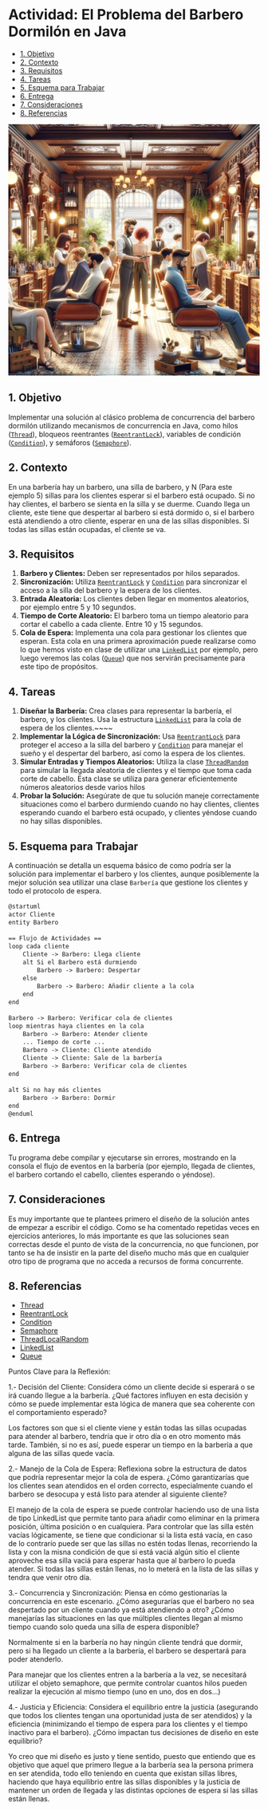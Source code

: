 # Actividad: El Problema del Barbero Dormilón en Java

* [1. Objetivo](#1-objetivo)
* [2. Contexto](#2-contexto)
* [3. Requisitos](#3-requisitos)
* [4. Tareas](#4-tareas)
* [5. Esquema para Trabajar](#5-esquema-para-trabajar)
* [6. Entrega](#6-entrega)
* [7. Consideraciones](#7-consideraciones)
* [8. Referencias](#8-referencias)

![El Barbero Durmiente](md_media/Barbero.webp)

## 1. Objetivo

Implementar una solución al clásico problema de concurrencia del barbero dormilón utilizando mecanismos de concurrencia en Java, como hilos ([`Thread`][Thread]), bloqueos reentrantes ([`ReentrantLock`][ReentrantLock]), variables de condición ([`Condition`][Condition]), y semáforos ([`Semaphore`][Semaphore]).

## 2. Contexto

En una barbería hay un barbero, una silla de barbero, y N (Para este ejemplo 5) sillas para los clientes esperar si el barbero está ocupado. Si no hay clientes, el barbero se sienta en la silla y se duerme. Cuando llega un cliente, este tiene que despertar al barbero si está dormido o, si el barbero está atendiendo a otro cliente, esperar en una de las sillas disponibles. Si todas las sillas están ocupadas, el cliente se va.

## 3. Requisitos

1. **Barbero y Clientes:** Deben ser representados por hilos separados.
2. **Sincronización:** Utiliza [`ReentrantLock`][ReentrantLock] y [`Condition`][Condition] para sincronizar el acceso a la silla del barbero y la espera de los clientes.
3. **Entrada Aleatoria:** Los clientes deben llegar en momentos aleatorios, por ejemplo entre 5 y 10 segundos.
4. **Tiempo de Corte Aleatorio:** El barbero toma un tiempo aleatorio para cortar el cabello a cada cliente. Entre 10 y 15 segundos.
5. **Cola de Espera:** Implementa una cola para gestionar los clientes que esperan. Esta cola en una primera aproximación puede realizarse como lo que hemos visto en clase de utilizar una [`LinkedList`][LinkedList] por ejemplo, pero luego veremos las colas ([`Queue`][Queue]) que nos servirán precisamente para este tipo de propósitos.

## 4. Tareas

1. **Diseñar la Barbería:** Crea clases para representar la barbería, el barbero, y los clientes. Usa la estructura [`LinkedList`][LinkedList] para la cola de espera de los clientes.~~~~
2. **Implementar la Lógica de Sincronización:** Usa [`ReentrantLock`][ReentrantLock] para proteger el acceso a la silla del barbero y [`Condition`][Condition] para manejar el sueño y el despertar del barbero, así como la espera de los clientes.
3. **Simular Entradas y Tiempos Aleatorios:** Utiliza la clase [`ThreadRandom`][ThreadLocalRandom] para simular la llegada aleatoria de clientes y el tiempo que toma cada corte de cabello. Esta clase se utiliza para generar eficientemente números aleatorios desde varios hilos
4. **Probar la Solución:** Asegúrate de que tu solución maneje correctamente situaciones como el barbero durmiendo cuando no hay clientes, clientes esperando cuando el barbero está ocupado, y clientes yéndose cuando no hay sillas disponibles.

## 5. Esquema para Trabajar

A continuación se detalla un esquema básico de como podría ser la solución para implementar el barbero y los clientes, aunque posiblemente la mejor solución sea utilizar una clase `Barbería` que gestione los clientes y todo el protocolo de espera.

```plantuml
@startuml
actor Cliente
entity Barbero

== Flujo de Actividades ==
loop cada cliente
    Cliente -> Barbero: Llega cliente
    alt Si el Barbero está durmiendo
        Barbero -> Barbero: Despertar
    else
        Barbero -> Barbero: Añadir cliente a la cola
    end
end

Barbero -> Barbero: Verificar cola de clientes
loop mientras haya clientes en la cola
    Barbero -> Barbero: Atender cliente
    ... Tiempo de corte ...
    Barbero -> Cliente: Cliente atendido
    Cliente -> Cliente: Sale de la barbería
    Barbero -> Barbero: Verificar cola de clientes
end

alt Si no hay más clientes
    Barbero -> Barbero: Dormir
end
@enduml

```

## 6. Entrega

Tu programa debe compilar y ejecutarse sin errores, mostrando en la consola el flujo de eventos en la barbería (por ejemplo, llegada de clientes, el barbero cortando el cabello, clientes esperando o yéndose).

## 7. Consideraciones

Es muy importante que te plantees primero el diseño de la solución antes de empezar a escribir el código. Como se ha comentado repetidas veces en ejercicios anteriores, lo más importante es que las soluciones sean correctas desde el punto de vista de la concurrencia, no que funcionen, por tanto se ha de insistir en la parte del diseño mucho más que en cualquier otro tipo de programa que no acceda a recursos de forma concurrente.

## 8. Referencias

* [Thread]
* [ReentrantLock]
* [Condition]
* [Semaphore]
* [ThreadLocalRandom]
* [LinkedList]
* [Queue]

[Thread]: https://docs.oracle.com/javase/8/docs/api/java/lang/Thread.html
[ReentrantLock]: https://docs.oracle.com/javase/8/docs/api/java/util/concurrent/locks/ReentrantLock.html
[Condition]: https://docs.oracle.com/javase/8/docs/api/java/util/concurrent/locks/Condition.html
[Semaphore]: https://docs.oracle.com/javase/8/docs/api/java/util/concurrent/Semaphore.html
[ThreadLocalRandom]: https://docs.oracle.com/javase/8/docs/api/java/util/concurrent/ThreadLocalRandom.html
[LinkedList]: https://docs.oracle.com/javase/8/docs/api/java/util/LinkedList.html
[Queue]: https://docs.oracle.com/javase/8/docs/api/java/util/Queue.html

Puntos Clave para la Reflexión:

1.- Decisión del Cliente: Considera cómo un cliente decide si esperará o se irá cuando llegue a la barbería. ¿Qué 
factores influyen en esta decisión y cómo se puede implementar esta lógica de manera que sea coherente con el
comportamiento esperado?

Los factores son que si el cliente viene y están todas las sillas ocupadas para atender al barbero, tendría que ir otro 
día o en otro momento más tarde. También, si no es así, puede esperar un tiempo en la barbería a que alguna de las
sillas quede vacía.

2.- Manejo de la Cola de Espera: Reflexiona sobre la estructura de datos que podría representar mejor la cola de espera.
¿Cómo garantizarías que los clientes sean atendidos en el orden correcto, especialmente cuando el barbero se desocupa y 
está listo para atender al siguiente cliente?

El manejo de la cola de espera se puede controlar haciendo uso de una lista de tipo LinkedList que permite tanto para
añadir como eliminar en la primera posición, última posición o en cualquiera. Para controlar que las silla estén vacías
lógicamente, se tiene que condicionar si la lista está vacía, en caso de lo contrarío puede ser que las sillas no estén
todas llenas, recorriendo la lista y con la misna condición de que si está vaciá algún sitio el cliente aproveche esa 
silla vaciá para esperar hasta que al barbero lo pueda atender. Si todas las sillas están llenas, no lo meterá en la 
lista de las sillas y tendra que venir otro día.

3.- Concurrencia y Sincronización: Piensa en cómo gestionarías la concurrencia en este escenario. ¿Cómo asegurarías que 
el barbero no sea despertado por un cliente cuando ya está atendiendo a otro? ¿Cómo manejarías las situaciones en las 
que múltiples clientes llegan al mismo tiempo cuando solo queda una silla de espera disponible?

Normalmente si en la barbería no hay ningún cliente tendrá que dormir, pero si ha llegado un cliente a la barbería, el 
barbero se despertará para poder atenderlo.

Para manejar que los clientes entren a la barbería a la vez, se necesitará utilizar el objeto semaphore, que permite 
controlar cuantos hilos pueden realizar la ejecución al mismo tiempo (uno en uno, dos en dos...)

4.- Justicia y Eficiencia: Considera el equilibrio entre la justicia (asegurando que todos los clientes tengan una 
oportunidad justa de ser atendidos) y la eficiencia (minimizando el tiempo de espera para los clientes y el tiempo 
inactivo para el barbero). ¿Cómo impactan tus decisiones de diseño en este equilibrio?

Yo creo que mi diseño es justo y tiene sentido, puesto que entiendo que es objetivo que aquel que primero llegue a la 
barbería sea la persona primera en ser atendida, todo ello teniendo en cuenta que existan sillas libres, haciendo que 
haya equilibrio entre las sillas disponibles y la justicia de mantener un orden de llegada y las distintas opciones de 
espera si las sillas están llenas.




